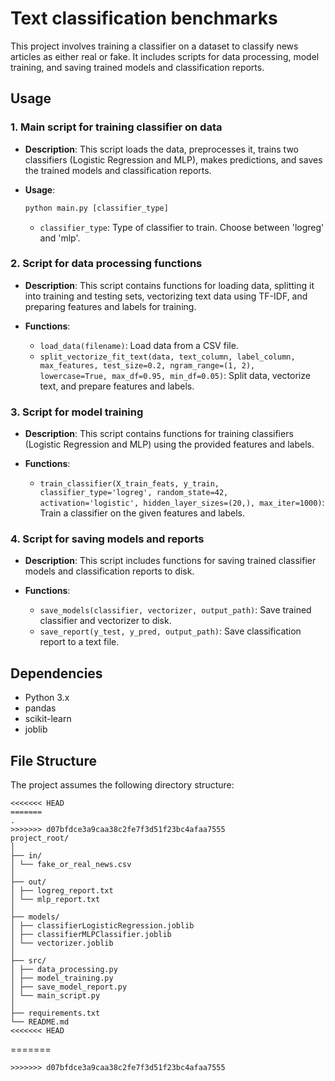 # Text classification benchmarks

This project involves training a classifier on a dataset to classify news articles as either real or fake. It includes scripts for data processing, model training, and saving trained models and classification reports.

## Usage

### 1. Main script for training classifier on data

- **Description**: This script loads the data, preprocesses it, trains two classifiers (Logistic Regression and MLP), makes predictions, and saves the trained models and classification reports.

- **Usage**:
  ```python
  python main.py [classifier_type]
  ```
  - `classifier_type`: Type of classifier to train. Choose between 'logreg' and 'mlp'.

### 2. Script for data processing functions

- **Description**: This script contains functions for loading data, splitting it into training and testing sets, vectorizing text data using TF-IDF, and preparing features and labels for training.

- **Functions**:
  - `load_data(filename)`: Load data from a CSV file.
  - `split_vectorize_fit_text(data, text_column, label_column, max_features, test_size=0.2, ngram_range=(1, 2), lowercase=True, max_df=0.95, min_df=0.05)`: Split data, vectorize text, and prepare features and labels.

### 3. Script for model training

- **Description**: This script contains functions for training classifiers (Logistic Regression and MLP) using the provided features and labels.

- **Functions**:
  - `train_classifier(X_train_feats, y_train, classifier_type='logreg', random_state=42, activation='logistic', hidden_layer_sizes=(20,), max_iter=1000)`: Train a classifier on the given features and labels.

### 4. Script for saving models and reports

- **Description**: This script includes functions for saving trained classifier models and classification reports to disk.

- **Functions**:
  - `save_models(classifier, vectorizer, output_path)`: Save trained classifier and vectorizer to disk.
  - `save_report(y_test, y_pred, output_path)`: Save classification report to a text file.

## Dependencies

- Python 3.x
- pandas
- scikit-learn
- joblib

## File Structure

The project assumes the following directory structure:

```
<<<<<<< HEAD
=======
.
>>>>>>> d07bfdce3a9caa38c2fe7f3d51f23bc4afaa7555
project_root/
│
├── in/
│ └── fake_or_real_news.csv
│
├── out/
│ ├── logreg_report.txt
│ └── mlp_report.txt
│
├── models/
│ ├── classifierLogisticRegression.joblib
│ ├── classifierMLPClassifier.joblib
│ └── vectorizer.joblib
│
├── src/
│ ├── data_processing.py
│ ├── model_training.py
│ ├── save_model_report.py
│ └── main_script.py
│
├── requirements.txt
└── README.md
<<<<<<< HEAD
```
=======
```
>>>>>>> d07bfdce3a9caa38c2fe7f3d51f23bc4afaa7555
